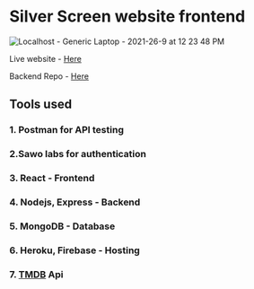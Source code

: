 # Silver Screen website frontend

![Localhost - Generic Laptop - 2021-26-9 at 12 23 48 PM](https://user-images.githubusercontent.com/70439799/134812588-65d7469a-bff2-4a06-9c56-d30c01aa5c74.jpg)

Live website - [Here](https://silverscreen-2129f.web.app/)

Backend Repo - [Here](https://github.com/RakeshPotnuru/silverScreen-backend)

## Tools used

### 1. Postman for API testing

### 2.Sawo labs for authentication

### 3. React - Frontend

### 4. Nodejs, Express - Backend

### 5. MongoDB - Database

### 6. Heroku, Firebase - Hosting

### 7. [TMDB](https://www.themoviedb.org) Api
